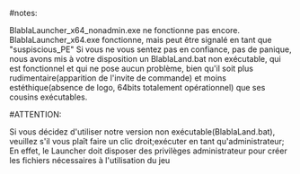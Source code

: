 #notes:

BlablaLauncher_x64_nonadmin.exe ne fonctionne pas encore.
BlablaLauncher_x64.exe fonctionne, mais peut être signalé en tant que "suspiscious_PE"
Si vous ne vous sentez pas en confiance, pas de panique, nous avons mis à votre disposition un BlablaLand.bat non exécutable, qui est fonctionnel et qui ne pose aucun problème, bien qu'il soit plus rudimentaire(apparition de l'invite de commande) et moins estéthique(absence de logo, 64bits totalement opérationnel) que ses cousins exécutables.

#ATTENTION:

Si vous décidez d'utiliser notre version non exécutable(BlablaLand.bat), veuillez s'il vous plaît faire un clic droit;exécuter en tant qu'administrateur;
En effet, le Launcher doit disposer des privilèges administrateur pour créer les fichiers nécessaires à l'utilisation du jeu

